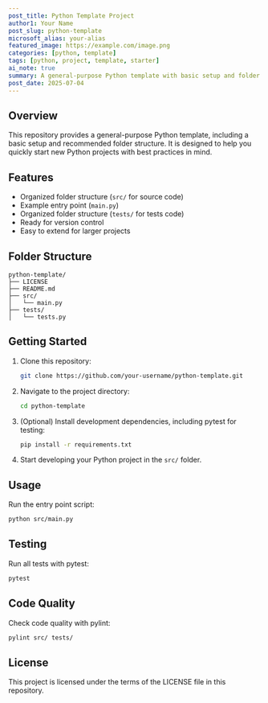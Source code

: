 ```yaml
---
post_title: Python Template Project
author1: Your Name
post_slug: python-template
microsoft_alias: your-alias
featured_image: https://example.com/image.png
categories: [python, template]
tags: [python, project, template, starter]
ai_note: true
summary: A general-purpose Python template with basic setup and folder structure for new projects.
post_date: 2025-07-04
---
```


## Overview

This repository provides a general-purpose Python template, including a basic setup and recommended folder structure. It is designed to help you quickly start new Python projects with best practices in mind.

## Features

- Organized folder structure (`src/` for source code)
- Example entry point (`main.py`)
- Organized folder structure (`tests/` for tests code)
- Ready for version control
- Easy to extend for larger projects

## Folder Structure

```text
python-template/
├── LICENSE
├── README.md
├── src/
│   └── main.py
├── tests/
│   └── tests.py
```

## Getting Started

1. Clone this repository:
   ```sh
   git clone https://github.com/your-username/python-template.git
   ```
2. Navigate to the project directory:
   ```sh
   cd python-template
   ```
3. (Optional) Install development dependencies, including pytest for testing:
   ```sh
   pip install -r requirements.txt
   ```
4. Start developing your Python project in the `src/` folder.

## Usage

Run the entry point script:

```sh
python src/main.py
```

## Testing

Run all tests with pytest:

```sh
pytest
```

## Code Quality

Check code quality with pylint:

```sh
pylint src/ tests/
```

## License

This project is licensed under the terms of the LICENSE file in this repository.
